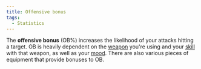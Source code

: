 ```yaml
---
title: Offensive bonus
tags:
  - Statistics
---
```

The **offensive bonus** (OB%) increases the likelihood of your attacks
hitting a target. OB is heavily dependent on the
[weapon](weapon "wikilink") you're using and your
[skill](skill "wikilink") with that weapon, as well as your
[mood](mood "wikilink"). There are also various pieces of equipment that
provide bonuses to OB.
